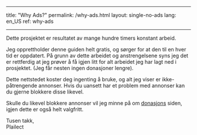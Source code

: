 * * *

title: "Why Ads?" permalink: /why-ads.html layout: single-no-ads lang: en_US ref: why-ads

* * *

Dette prosjektet er resultatet av mange hundre timers konstant arbeid.

Jeg opprettholder denne guiden helt gratis, og sørger for at den til en hver tid er oppdatert. På grunn av dette arbeidet og anstrengelsene syns jeg det er rettferdig at jeg prøver å få igjen litt for alt arbeidet jeg har lagt ned i prosjektet. (Jeg får nesten ingen donasjoner lengre).

Dette nettstedet koster deg ingenting å bruke, og alt jeg viser er ikke-påtrengende annonser. Hvis du uansett har et problem med annonser kan du gjerne blokkere disse likevel.

Skulle du likevel blokkere annonser vil jeg minne på om [donasjons](donations) siden, igjen dette er også helt valgfritt.

Tusen takk,  
Plailect